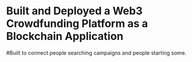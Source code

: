 # Built and Deployed a Web3 Crowdfunding Platform as a Blockchain Application

#Built to connect people searching campaigns and people starting some.
